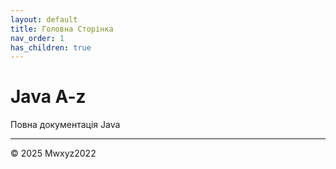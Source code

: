 ```yaml
---
layout: default
title: Головна Сторінка
nav_order: 1
has_children: true
---
```


# Java A-z

Повна документація Java

---
© 2025 Mwxyz2022
